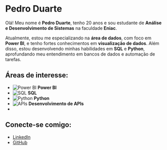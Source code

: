 # Pedro Duarte

Olá! Meu nome é **Pedro Duarte**, tenho 20 anos e sou estudante de **Análise e Desenvolvimento de Sistemas** na faculdade **Eniac**.

Atualmente, estou me especializando na **área de dados**, com foco em **Power BI**, e tenho fortes conhecimentos em **visualização de dados**. Além disso, estou desenvolvendo minhas habilidades em **SQL** e **Python**, aprofundando meu entendimento em bancos de dados e automação de tarefas.

## Áreas de interesse:
- ![Power BI](https://upload.wikimedia.org/wikipedia/commons/c/cf/New_Power_BI_Logo.svg) **Power BI**
- ![SQL](https://img.icons8.com/ios-filled/50/000000/sql.png) **SQL**
- ![Python](https://upload.wikimedia.org/wikipedia/commons/c/c3/Python-logo-notext.svg) **Python**
- ![APIs](https://img.icons8.com/ios-filled/50/000000/api.png) **Desenvolvimento de APIs**
- 
## Conecte-se comigo:
- [LinkedIn](https://www.linkedin.com/in/pedro-duarte)
- [GitHub](https://github.com/seu-usuario)
